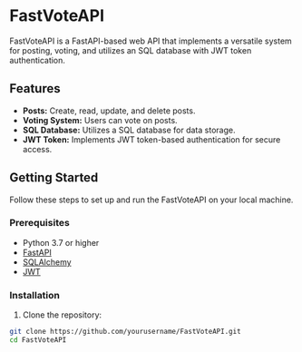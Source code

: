 # FastVoteAPI

FastVoteAPI is a FastAPI-based web API that implements a versatile system for posting, voting, and utilizes an SQL database with JWT token authentication.

## Features

- **Posts:** Create, read, update, and delete posts.
- **Voting System:** Users can vote on posts.
- **SQL Database:** Utilizes a SQL database for data storage.
- **JWT Token:** Implements JWT token-based authentication for secure access.

## Getting Started

Follow these steps to set up and run the FastVoteAPI on your local machine.

### Prerequisites

- Python 3.7 or higher
- [FastAPI](https://fastapi.tiangolo.com/)
- [SQLAlchemy](https://www.sqlalchemy.org/)
- [JWT](https://jwt.io/)

### Installation

1. Clone the repository:

```bash
git clone https://github.com/yourusername/FastVoteAPI.git
cd FastVoteAPI
